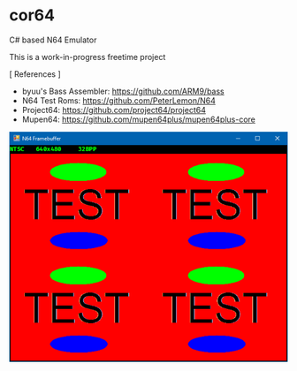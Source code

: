 # cor64
C# based N64 Emulator

This is a work-in-progress freetime project

[ References ] 

 * byuu's Bass Assembler: https://github.com/ARM9/bass
 * N64 Test Roms: https://github.com/PeterLemon/N64
 * Project64: https://github.com/project64/project64
 * Mupen64: https://github.com/mupen64plus/mupen64plus-core

![Alt text](.github/testscreen.png?raw=true "Test Screenshot")
